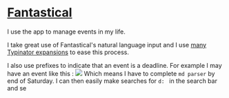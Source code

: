 # [Fantastical](https://flexibits.com/fantastical)
I use the app to manage events in my life.

I take great use of Fantastical's natural language input and I use [many Typinator expansions](https://medium.com/@NikitaVoloboev/fantastical-natural-input-text-expansions-3ea8cf7ccac3#.pv5937ncr) to ease this process.

I also use prefixes to indicate that an event is a deadline. For example I may have an event like this : 
![](https://i.imgur.com/yc38O7C.png)
Which means I have to complete `md parser` by end of Saturday. I can then easily make searches for `d: ` in the search bar and se